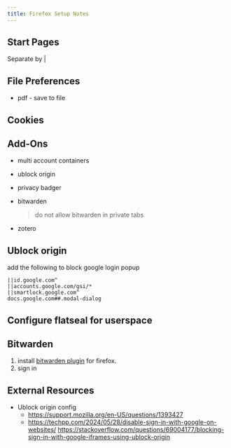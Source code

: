 ```yaml
---
title: Firefox Setup Notes
---
```



## Start Pages

Separate by |

## File Preferences

* pdf - save to file

## Cookies

## Add-Ons

* multi account containers
* ublock origin
* privacy badger
* bitwarden

  > do not allow bitwarden in private tabs

* zotero

## Ublock origin

add the following to block google login popup

```text
||id.google.com^
||accounts.google.com/gsi/*
||smartlock.google.com^
docs.google.com##.modal-dialog
```



## Configure flatseal for userspace

## Bitwarden

1. install [bitwarden plugin](https://bitwarden.com/download/) for firefox.
1. sign in

## External Resources

* Ublock origin config
    * <https://support.mozilla.org/en-US/questions/1393427>
    * <https://techpp.com/2024/05/28/disable-sign-in-with-google-on-websites/>
    <https://stackoverflow.com/questions/69004177/blocking-sign-in-with-google-iframes-using-ublock-origin>